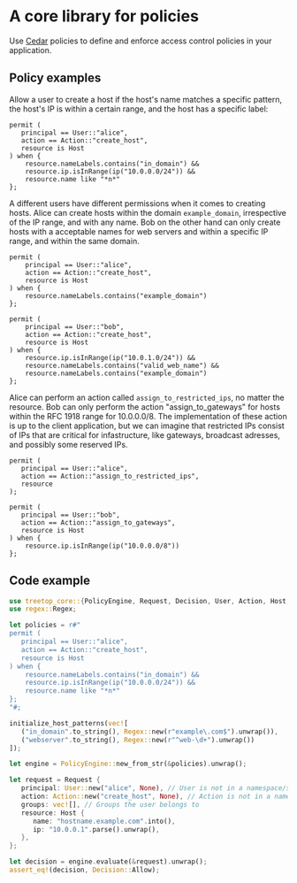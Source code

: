 # A core library for policies

Use [Cedar](https://docs.cedarpolicy.com) policies to define and enforce access control policies in your application.

## Policy examples

Allow a user to create a host if the host's name matches a specific pattern, the host's IP is within a certain range, and the host has a specific label:

```cedar
permit (
   principal == User::"alice",
   action == Action::"create_host",
   resource is Host
) when {
    resource.nameLabels.contains("in_domain") &&
    resource.ip.isInRange(ip("10.0.0.0/24")) &&
    resource.name like "*n*"
};
```

A different users have different permissions when it comes to creating hosts. Alice can create hosts within the domain `example_domain`,
irrespective of the IP range, and with any name. Bob on the other hand can only create hosts with a acceptable names for web servers and
within a specific IP range, and within the same domain.

```cedar
permit (
    principal == User::"alice",
    action == Action::"create_host",
    resource is Host
) when {
    resource.nameLabels.contains("example_domain")
};

permit (
    principal == User::"bob",
    action == Action::"create_host",
    resource is Host
) when {
    resource.ip.isInRange(ip("10.0.1.0/24")) &&
    resource.nameLabels.contains("valid_web_name") &&
    resource.nameLabels.contains("example_domain")
};
```

Alice can perform an action called `assign_to_restricted_ips`, no matter the resource. Bob can only perform the action "assign_to_gateways" for hosts
within the RFC 1918 range for 10.0.0.0/8. The implementation of these action is up to the client application, but we can imagine that restricted IPs
consist of IPs that are critical for infastructure, like gateways, broadcast adresses, and possibly some reserved IPs.

```cedar
permit (
   principal == User::"alice",
   action == Action::"assign_to_restricted_ips",
   resource
);

permit (
   principal == User::"bob",
   action == Action::"assign_to_gateways",
   resource is Host
) when {
    resource.ip.isInRange(ip("10.0.0.0/8"))
};
```

## Code example

```rust
use treetop_core::{PolicyEngine, Request, Decision, User, Action, Host, initialize_host_patterns};
use regex::Regex;

let policies = r#"
permit (
   principal == User::"alice",
   action == Action::"create_host",
   resource is Host
) when {
    resource.nameLabels.contains("in_domain") &&
    resource.ip.isInRange(ip("10.0.0.0/24")) &&
    resource.name like "*n*"
};
"#;

initialize_host_patterns(vec![
   ("in_domain".to_string(), Regex::new(r"example\.com$").unwrap()),
   ("webserver".to_string(), Regex::new(r"^web-\d+").unwrap())
]);

let engine = PolicyEngine::new_from_str(&policies).unwrap();

let request = Request {
   principal: User::new("alice", None), // User is not in a namespace/scope
   action: Action::new("create_host", None), // Action is not in a namespace/scope
   groups: vec![], // Groups the user belongs to
   resource: Host {
      name: "hostname.example.com".into(),
      ip: "10.0.0.1".parse().unwrap(),
   },
};

let decision = engine.evaluate(&request).unwrap();
assert_eq!(decision, Decision::Allow);
```
